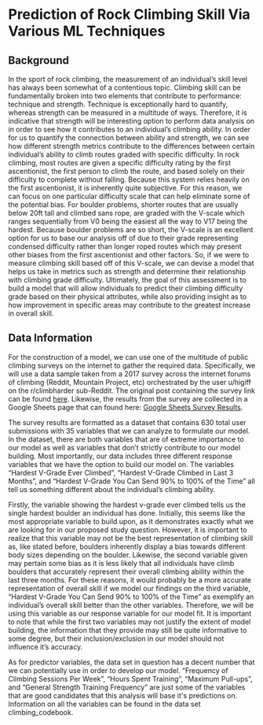 # Prediction of Rock Climbing Skill Via Various ML Techniques
## Background
In the sport of rock climbing, the measurement of an individual’s skill level has always been somewhat of a contentious topic. Climbing skill can be fundamentally broken into two elements that contribute to performance: technique and strength. Technique is exceptionally hard to quantify, whereas strength can be measured in a multitude of ways. Therefore, it is indicative that strength will be interesting option to perform data analysis on in order to see how it contributes to an individual’s climbing ability. In order for us to quantify the connection between ability and strength, we can see how different strength metrics contribute to the differences between certain individual’s ability to climb routes graded with specific difficulty. In rock climbing, most routes are given a specific difficulty rating by the first ascentionist, the first person to climb the route, and based solely on their difficulty to complete without falling. Because this system relies heavily on the first ascentionist, it is inherently quite subjective. For this reason, we can focus on one particular difficulty scale that can help eliminate some of the potential bias. For boulder problems, shorter routes that are usually below 20ft tall and climbed sans rope, are graded with the V-scale which ranges sequentially from V0 being the easiest all the way to V17 being the hardest. Because boulder problems are so short, the V-scale is an excellent option for us to base our analysis off of due to their grade representing condensed difficulty rather than longer roped routes which may present other biases from the first ascentionist and other factors. So, if we were to measure climbing skill based off of this V-scale, we can devise a model that helps us take in metrics such as strength and determine their relationship with climbing grade difficulty. Ultimately, the goal of this assessment is to build a model that will allow individuals to predict their climbing difficulty grade based on their physical attributes, while also providing insight as to how improvement in specific areas may contribute to the greatest increase in overall skill.

## Data Information

For the construction of a model, we can use one of the multitude of public climbing surveys on the internet to gather the required data. Specifically, we will use a data sample taken from a 2017 survey across the internet forums of climbing (Reddit, Mountain Project, etc) orchestrated by the user u/higiff on the r/climbharder sub-Reddit. The original post containing the survey link can be found [here](https://www.reddit.com/r/climbharder/comments/5qszhe/climbharder_training_survey/). Likewise, the results from the survey are collected in a Google Sheets page that can found here: [Google Sheets Survey Results](https://docs.google.com/spreadsheets/d/1J6d45EqIlIsIqNdi2X-Zl-EGFxf9d9T3R_W55xrpEAs/edit?gid=1650492946#gid=1650492946).

The survey results are formatted as a dataset that contains 630 total user submissions with 35 variables that we can analyze to formulate our model. In the dataset, there are both variables that are of extreme importance to our model as well as variables that don’t strictly contribute to our model building. Most importantly, our data includes three different response variables that we have the option to build our model on. The variables “Hardest V-Grade Ever Climbed”, “Hardest V-Grade Climbed in Last 3 Months”, and “Hardest V-Grade You Can Send 90% to 100% of the Time” all tell us something different about the individual’s climbing ability.

Firstly, the variable showing the hardest v-grade ever climbed tells us the single hardest boulder an individual has done. Initially, this seems like the most appropriate variable to build upon, as it demonstrates exactly what we are looking for in our proposed study question. However, it is important to realize that this variable may not be the best representation of climbing skill as, like stated before, boulders inherently display a bias towards different body sizes depending on the boulder. Likewise, the second variable given may pertain some bias as it is less likely that all individuals have climb boulders that accurately represent their overall climbing ability within the last three months. For these reasons, it would probably be a more accurate representation of overall skill if we model our findings on the third variable, “Hardest V-Grade You Can Send 90% to 100% of the Time” as exemplify an individual’s overall skill better than the other variables. Therefore, we will be using this variable as our response variable for our model fit. It is important to note that while the first two variables may not justify the extent of model building, the information that they provide may still be quite informative to some degree, but their inclusion/exclusion in our model should not influence it’s accuracy.

As for predictor variables, the data set in question has a decent number that we can potentially use in order to develop our model. “Frequency of Climbing Sessions Per Week”, “Hours Spent Training”, “Maximum Pull-ups”, and “General Strength Training Frequency” are just some of the variables that are good candidates that this analysis will base it's predictions on. Information on all the variables can be found in the data set climbing_codebook.
